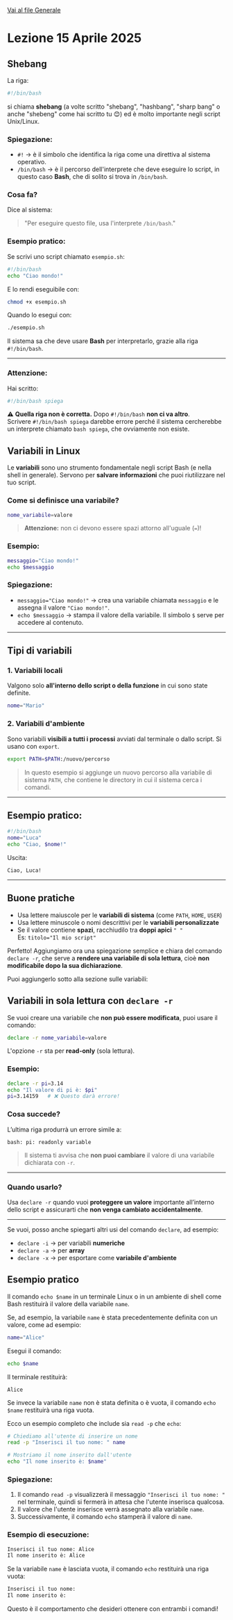[Vai al file Generale](../../README.md)

# Lezione 15 Aprile 2025

## Shebang

La riga:

```bash
#!/bin/bash
```

si chiama **shebang** (a volte scritto "shebang", "hashbang", "sharp bang" o anche "shebeng" come hai scritto tu 😊) ed è molto importante negli script Unix/Linux.

### Spiegazione:

- `#!` → è il simbolo che identifica la riga come una direttiva al sistema operativo.
- `/bin/bash` → è il percorso dell'interprete che deve eseguire lo script, in questo caso **Bash**, che di solito si trova in `/bin/bash`.

### Cosa fa?

Dice al sistema:

> "Per eseguire questo file, usa l'interprete `/bin/bash`."

### Esempio pratico:

Se scrivi uno script chiamato `esempio.sh`:

```bash
#!/bin/bash
echo "Ciao mondo!"
```

E lo rendi eseguibile con:

```bash
chmod +x esempio.sh
```

Quando lo esegui con:

```bash
./esempio.sh
```

Il sistema sa che deve usare **Bash** per interpretarlo, grazie alla riga `#!/bin/bash`.

---

### Attenzione:

Hai scritto:

```bash
#!/bin/bash spiega
```

⚠️ **Quella riga non è corretta.** Dopo `#!/bin/bash` **non ci va altro**.  
Scrivere `#!/bin/bash spiega` darebbe errore perché il sistema cercherebbe un interprete chiamato `bash spiega`, che ovviamente non esiste.

## Variabili in Linux

Le **variabili** sono uno strumento fondamentale negli script Bash (e nella shell in generale). Servono per **salvare informazioni** che puoi riutilizzare nel tuo script.

### Come si definisce una variabile?

```bash
nome_variabile=valore
```

> **Attenzione:** non ci devono essere spazi attorno all'uguale (`=`)!

### Esempio:

```bash
messaggio="Ciao mondo!"
echo $messaggio
```

### Spiegazione:

- `messaggio="Ciao mondo!"` → crea una variabile chiamata `messaggio` e le assegna il valore `"Ciao mondo!"`.
- `echo $messaggio` → stampa il valore della variabile. Il simbolo `$` serve per accedere al contenuto.

---

## Tipi di variabili

### 1. **Variabili locali**

Valgono solo **all'interno dello script o della funzione** in cui sono state definite.

```bash
nome="Mario"
```

### 2. **Variabili d'ambiente**

Sono variabili **visibili a tutti i processi** avviati dal terminale o dallo script. Si usano con `export`.

```bash
export PATH=$PATH:/nuovo/percorso
```

> In questo esempio si aggiunge un nuovo percorso alla variabile di sistema `PATH`, che contiene le directory in cui il sistema cerca i comandi.

---

## Esempio pratico:

```bash
#!/bin/bash
nome="Luca"
echo "Ciao, $nome!"
```

Uscita:

```
Ciao, Luca!
```

---

## Buone pratiche

- Usa lettere maiuscole per le **variabili di sistema** (come `PATH`, `HOME`, `USER`)
- Usa lettere minuscole o nomi descrittivi per le **variabili personalizzate**
- Se il valore contiene **spazi**, racchiudilo tra **doppi apici** `" "`  
  Es: `titolo="Il mio script"`

Perfetto! Aggiungiamo ora una spiegazione semplice e chiara del comando `declare -r`, che serve a **rendere una variabile di sola lettura**, cioè **non modificabile dopo la sua dichiarazione**.

Puoi aggiungerlo sotto alla sezione sulle variabili:

## Variabili in sola lettura con `declare -r`

Se vuoi creare una variabile che **non può essere modificata**, puoi usare il comando:

```bash
declare -r nome_variabile=valore
```

L'opzione `-r` sta per **read-only** (sola lettura).

### Esempio:

```bash
declare -r pi=3.14
echo "Il valore di pi è: $pi"
pi=3.14159   # ❌ Questo darà errore!
```

### Cosa succede?

L’ultima riga produrrà un errore simile a:

```
bash: pi: readonly variable
```

> Il sistema ti avvisa che **non puoi cambiare** il valore di una variabile dichiarata con `-r`.

---

### Quando usarlo?

Usa `declare -r` quando vuoi **proteggere un valore** importante all’interno dello script e assicurarti che **non venga cambiato accidentalmente**.

---

Se vuoi, posso anche spiegarti altri usi del comando `declare`, ad esempio:

- `declare -i` → per variabili **numeriche**
- `declare -a` → per **array**
- `declare -x` → per esportare come **variabile d'ambiente**

## Esempio pratico

Il comando `echo $name` in un terminale Linux o in un ambiente di shell come Bash restituirà il valore della variabile `name`.

Se, ad esempio, la variabile `name` è stata precedentemente definita con un valore, come ad esempio:

```bash
name="Alice"
```

Esegui il comando:

```bash
echo $name
```

Il terminale restituirà:

```
Alice
```

Se invece la variabile `name` non è stata definita o è vuota, il comando `echo $name` restituirà una riga vuota.

Ecco un esempio completo che include sia `read -p` che `echo`:

```bash
# Chiediamo all'utente di inserire un nome
read -p "Inserisci il tuo nome: " name

# Mostriamo il nome inserito dall'utente
echo "Il nome inserito è: $name"
```

### Spiegazione:

1. Il comando `read -p` visualizzerà il messaggio `"Inserisci il tuo nome: "` nel terminale, quindi si fermerà in attesa che l'utente inserisca qualcosa.
2. Il valore che l'utente inserisce verrà assegnato alla variabile `name`.
3. Successivamente, il comando `echo` stamperà il valore di `name`.

### Esempio di esecuzione:

```bash
Inserisci il tuo nome: Alice
Il nome inserito è: Alice
```

Se la variabile `name` è lasciata vuota, il comando `echo` restituirà una riga vuota:

```bash
Inserisci il tuo nome:
Il nome inserito è:
```

Questo è il comportamento che desideri ottenere con entrambi i comandi!
